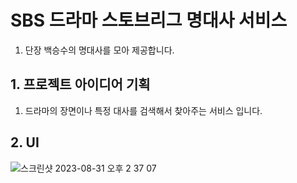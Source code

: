 <h1>SBS 드라마 스토브리그 명대사 서비스</h1>
<ol>
  <li>
    단장 백승수의 명대사를 모아 제공합니다.
  </li>
</ol>
<h2>1. 프로젝트 아이디어 기획</h2>
<ol>
  <li>
    드라마의 장면이나 특정 대사를 검색해서 찾아주는 서비스 입니다.
  </li>
</ol>
<h2>2. UI</h2>

![스크린샷 2023-08-31 오후 2 37 07](https://github.com/jmp7911/chatAPI/assets/37658328/623399cc-bbc3-4d70-a7c5-a1c79c633bc1)
